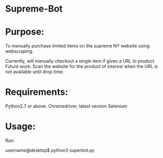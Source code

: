 # Supreme-Bot

# Purpose: 

To manually purchase limited items on the supreme NY website using webscraping.

Currently, will manually checkout a single item if given a URL to product.
Future work:
  Scan the website for the product of interest when the URL is not available until drop time.

# Requirements:

  Python2.7 or above.
  Chromedriver, latest version
  Selenium
  

# Usage:

  Run:
  
  username@desktop$ python3 superbot.py
  

